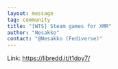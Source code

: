 ```yaml
---
layout: message
tag: community
title: "[WTS] Steam games for XMR"
author: "Nesakko"	
contact: "@Nesakko (Fediverse)"
---
```


Link: https://libredd.it/t1doy7/
